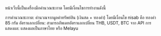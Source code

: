 หน้าเว็บนี้เป็นเครื่องมือคำนวณซะกาต  โดยมีเงื่อนไขการทำงานดังนี้

การคำนวณซะกาต: คำนวณจากมูลค่าทรัพย์สิน (เงินสด + ทองคำ) โดยมีเงื่อนไข nisab คือ ทองคำ 85 กรัม
อัตราแลกเปลี่ยน: สามารถอัพเดทอัตราแลกเปลี่ยน THB, USDT, BTC จาก API
การแสดงผล: แสดงผลเป็นภาษาไทย หรือ Melayu
